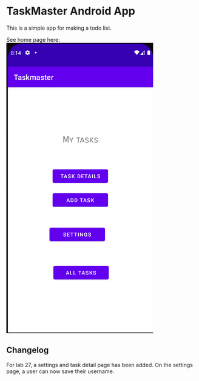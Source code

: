 # TaskMaster Android App

This is a simple app for making a todo list.

See home page here: ![Home page](../screenshots/home-page-lab-27.png)

## Changelog

For lab 27, a settings and task detail page has been added. On the settings page, a user can now save their username.